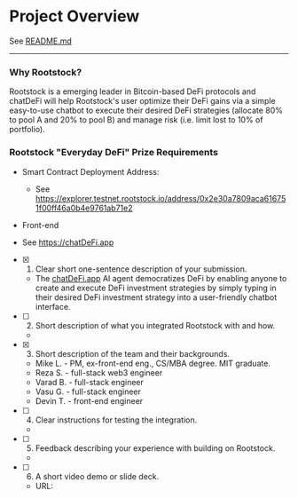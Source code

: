 # Project Overview
See [README.md](./README.md)

---

### Why Rootstock?
Rootstock is a emerging leader in Bitcoin-based DeFi protocols and chatDeFi will help Rootstock's user optimize their DeFi gains via a simple easy-to-use chatbot to execute their desired DeFi strategies (allocate 80% to pool A and 20% to pool B) and manage risk (i.e. limit lost to 10% of portfolio).

### Rootstock "Everyday DeFi" Prize Requirements ###
- Smart Contract Deployment Address: 
    * See https://explorer.testnet.rootstock.io/address/0x2e30a7809aca616751f00ff46a0b4e9761ab71e2

- Front-end
* See https://chatDeFi.app

- [x] 1) Clear short one-sentence description of your submission.
    * The [chatDeFi.app](http://chatdefi.app) AI agent democratizes DeFi by enabling anyone to create and execute DeFi investment strategies by simply typing in their desired DeFi investment strategy into a user-friendly chatbot interface.

- [ ] 2) Short description of what you integrated Rootstock with and how.
    * 

- [x] 3) Short description of the team and their backgrounds.
    * Mike L. - PM, ex-front-end eng., CS/MBA degree. MIT graduate.
    * Reza S. - full-stack web3 engineer 
    * Varad B. - full-stack engineer
    * Vasu G. - full-stack engineer
    * Devin T. - front-end engineer
- [ ] 4) Clear instructions for testing the integration.
    * 

- [ ] 5) Feedback describing your experience with building on Rootstock.
    * 

- [ ] 6) A short video demo or slide deck.
    * URL: 